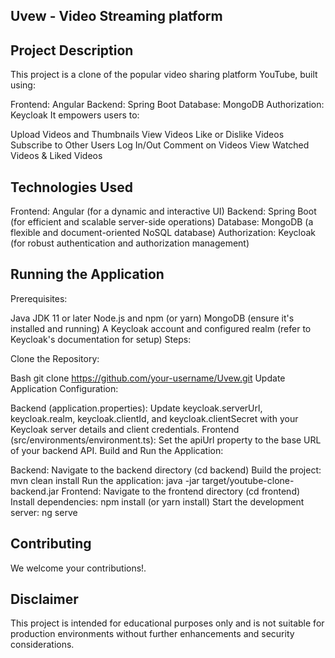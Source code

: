 ## Uvew - Video Streaming platform

## Project Description

This project is a clone of the popular video sharing platform YouTube, built using:

Frontend: Angular
Backend: Spring Boot
Database: MongoDB
Authorization: Keycloak
It empowers users to:

Upload Videos and Thumbnails
View Videos
Like or Dislike Videos
Subscribe to Other Users
Log In/Out
Comment on Videos
View Watched Videos & Liked Videos
## Technologies Used

Frontend: Angular (for a dynamic and interactive UI)
Backend: Spring Boot (for efficient and scalable server-side operations)
Database: MongoDB (a flexible and document-oriented NoSQL database)
Authorization: Keycloak (for robust authentication and authorization management)
## Running the Application

Prerequisites:

Java JDK 11 or later
Node.js and npm (or yarn)
MongoDB (ensure it's installed and running)
A Keycloak account and configured realm (refer to Keycloak's documentation for setup)
Steps:

Clone the Repository:

Bash
git clone https://github.com/your-username/Uvew.git
Update Application Configuration:

Backend (application.properties):
Update keycloak.serverUrl, keycloak.realm, keycloak.clientId, and keycloak.clientSecret with your Keycloak server details and client credentials.
Frontend (src/environments/environment.ts):
Set the apiUrl property to the base URL of your backend API.
Build and Run the Application:

Backend:
Navigate to the backend directory (cd backend)
Build the project: mvn clean install
Run the application: java -jar target/youtube-clone-backend.jar
Frontend:
Navigate to the frontend directory (cd frontend)
Install dependencies: npm install (or yarn install)
Start the development server: ng serve
## Contributing

We welcome your contributions!.

## Disclaimer

This project is intended for educational purposes only and is not suitable for production environments without further enhancements and security considerations.
